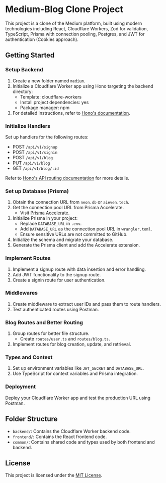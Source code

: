 # Medium-Blog Clone Project

This project is a clone of the Medium platform, built using modern technologies including React, Cloudflare Workers, Zod for validation, TypeScript, Prisma with connection pooling, Postgres, and JWT for authentication (Cookies approach).

## Getting Started

### Setup Backend

1. Create a new folder named `medium`.
2. Initialize a Cloudflare Worker app using Hono targeting the backend directory:
   - Template: cloudflare-workers
   - Install project dependencies: yes
   - Package manager: npm
3. For detailed instructions, refer to [Hono's documentation](https://hono.dev/top).

### Initialize Handlers

Set up handlers for the following routes:
- POST `/api/v1/signup`
- POST `/api/v1/signin`
- POST `/api/v1/blog`
- PUT `/api/v1/blog`
- GET `/api/v1/blog/:id`

Refer to [Hono's API routing documentation](https://hono.dev/api/routing) for more details.

### Set up Database (Prisma)

1. Obtain the connection URL from `neon.db` or `aieven.tech`.
2. Get the connection pool URL from Prisma Accelerate.
   - Visit [Prisma Accelerate](https://www.prisma.io/data-platform/accelerate).
3. Initialize Prisma in your project:
   - Replace `DATABASE_URL` in `.env`.
   - Add `DATABASE_URL` as the connection pool URL in `wrangler.toml`.
   - Ensure sensitive URLs are not committed to GitHub.
4. Initialize the schema and migrate your database.
5. Generate the Prisma client and add the Accelerate extension.

### Implement Routes

1. Implement a signup route with data insertion and error handling.
2. Add JWT functionality to the signup route.
3. Create a signin route for user authentication.

### Middlewares

1. Create middleware to extract user IDs and pass them to route handlers.
2. Test authenticated routes using Postman.

### Blog Routes and Better Routing

1. Group routes for better file structure.
   - Create `routes/user.ts` and `routes/blog.ts`.
2. Implement routes for blog creation, update, and retrieval.

### Types and Context

1. Set up environment variables like `JWT_SECRET` and `DATABASE_URL`.
2. Use TypeScript for context variables and Prisma integration.

### Deployment

Deploy your Cloudflare Worker app and test the production URL using Postman.

## Folder Structure

- `backend/`: Contains the Cloudflare Worker backend code.
- `frontend/`: Contains the React frontend code.
- `common/`: Contains shared code and types used by both frontend and backend.


## License

This project is licensed under the [MIT License](LICENSE).
